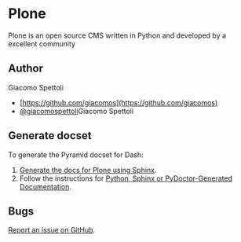 Plone
======

Plone is an open source CMS written in Python and developed by a excellent community

Author
-------
Giacomo Spettoli

* [https://github.com/giacomos](https://github.com/giacomos)               
* [@giacomospettoli](https://twitter.com/giacomospettoli)Giacomo Spettoli 

Generate docset                                                                  
---------------                                                                  
To generate the Pyramid docset for Dash:                                         
                                                                                 
1. [Generate the docs for Plone using Sphinx](https://github.com/plone/papyrus).
1. Follow the instructions for [Python, Sphinx or PyDoctor-Generated Documentation](http://kapeli.com/docsets).
                                                                                 
Bugs                                                                             
----                                                                             
[Report an issue on GitHub](https://github.com/Kapeli/Dash-User-Contributions/issues/new).
